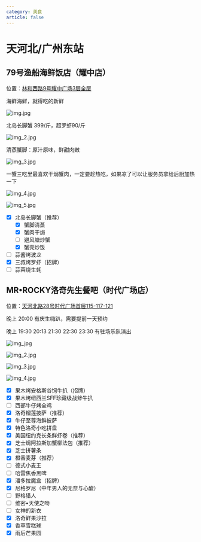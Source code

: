 ```yaml
---
category: 美食
article: false
---
```


# 天河北/广州东站

## 79号渔船海鲜饭店（耀中店）

<span class="icon iconfont icon-locate"></span> 位置：<a href="https://ditu.amap.com/place/B0FFJ92IYH" target="_blank">林和西路9号耀中广场3层全层</a>

海鲜海鲜，就得吃的新鲜

![img.jpg](https://img.sherry4869.com/Blog/life/delicacies/guangzhou/th/thb_gzdz/79FishingBoats/img.jpg)

北岛长脚蟹 399/斤，超罗虾90/斤

![img_2.jpg](https://img.sherry4869.com/Blog/life/delicacies/guangzhou/th/thb_gzdz/79FishingBoats/img_2.jpg)

清蒸蟹脚：原汁原味，鲜甜肉嫩

![img_3.jpg](https://img.sherry4869.com/Blog/life/delicacies/guangzhou/th/thb_gzdz/79FishingBoats/img_3.jpg)

一蟹三吃里最喜欢干焗蟹肉，一定要趁热吃，如果凉了可以让服务员拿给后厨加热一下

![img_4.jpg](https://img.sherry4869.com/Blog/life/delicacies/guangzhou/th/thb_gzdz/79FishingBoats/img_4.jpg)

![img_5.jpg](https://img.sherry4869.com/Blog/life/delicacies/guangzhou/th/thb_gzdz/79FishingBoats/img_5.jpg)

- [x] 北岛长脚蟹（推荐）
  - [x] 蟹脚清蒸
  - [x] 蟹肉干焗
  - [ ] 避风塘炒蟹
  - [x] 蟹壳炒饭
- [ ] 蒜酱烤波龙
- [x] 三叔烤罗虾（招牌）
- [ ] 蒜蓉烧生蚝

## MR•ROCKY洛奇先生餐吧（时代广场店） <Badge text="常来" type="tip" />

<span class="icon iconfont icon-locate"></span> 位置：<a href="https://ditu.amap.com/place/B0FFFW7PUF" target="_blank">天河北路28号时代广场首层115-117-121</a>

晚上 20:00 有庆生嗨趴，需要提前一天预约

晚上 19:30 20:13 21:30 22:30 23:30 有驻场乐队演出

![img_jpg](https://img.sherry4869.com/Blog/life/delicacies/guangzhou/th/thb_gzdz/MrRocky/img.jpg)

![img_2.jpg](https://img.sherry4869.com/Blog/life/delicacies/guangzhou/th/thb_gzdz/MrRocky/img_2.jpg)

![img_3.jpg](https://img.sherry4869.com/Blog/life/delicacies/guangzhou/th/thb_gzdz/MrRocky/img_3.jpg)

![img_4.jpg](https://img.sherry4869.com/Blog/life/delicacies/guangzhou/th/thb_gzdz/MrRocky/img_4.jpg)

- [x] 果木烤安格斯谷饲牛扒（招牌）
- [x] 果木烤纽西兰SFF珍藏级战斧牛扒
- [ ] 西部牛仔烤全鸡
- [x] 洛奇榴莲披萨（推荐）
- [x] 牛仔至尊海鲜披萨
- [x] 特色洛奇小吃拼盘
- [x] 美国纽约克长条鲜虾卷（推荐）
- [x] 芝士焗阿拉斯加蟹柳法包（推荐）
- [x] 芝士拼薯条
- [x] 橙香麦芽（推荐）
- [ ] 德式小麦王
- [ ] 哈雷焦香黑啤
- [x] 潘多拉魔盒（招牌）
- [x] 尼格罗尼（中年男人的无奈与心酸）
- [ ] 野格猎人
- [ ] 维密•天使之吻
- [ ] 女神的新衣
- [x] 洛奇鲜果沙拉
- [x] 香草雪糕球
- [x] 雨后芒果园